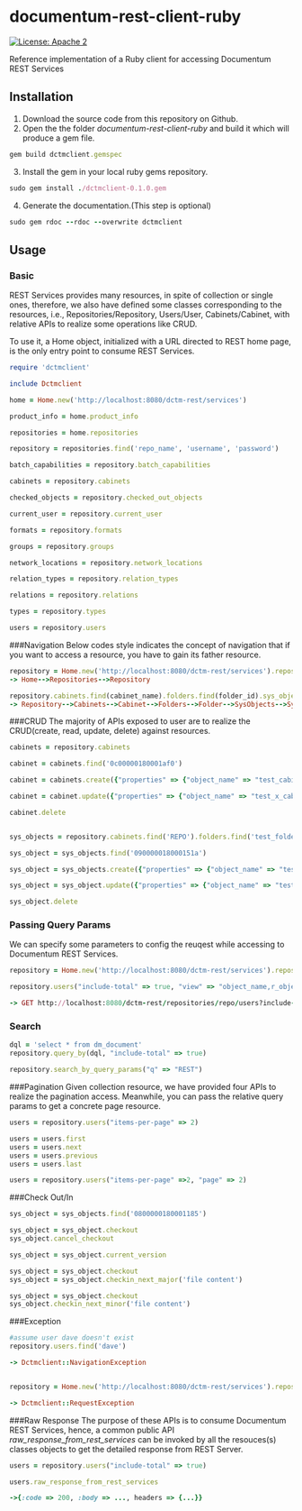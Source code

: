 # documentum-rest-client-ruby
[![License: Apache 2](https://img.shields.io/badge/license-Apache%202.0-brightgreen.svg)](http://www.apache.org/licenses/LICENSE-2.0)

Reference implementation of a Ruby client for accessing Documentum REST Services

## Installation
1. Download the source code from this repository on Github.
2. Open the the folder *documentum-rest-client-ruby* and build it which will produce a gem file.
 ```ruby
 gem build dctmclient.gemspec
 ```
3. Install the gem in your local ruby gems repository.
 ```ruby
 sudo gem install ./dctmclient-0.1.0.gem
 ```
4. Generate the documentation.(This step is optional)
 ```ruby
 sudo gem rdoc --rdoc --overwrite dctmclient
 ```

## Usage 

### Basic
REST Services provides many resources, in spite of collection or single ones, therefore, we also have defined some classes corresponding to the resources, i.e., Repositories/Repository, Users/User, Cabinets/Cabinet, with relative APIs to realize some operations like CRUD.

To use it, a Home object, initialized with a URL directed to REST home page, is the only entry point to consume REST Services.  
```ruby
require 'dctmclient'

include Dctmclient

home = Home.new('http://localhost:8080/dctm-rest/services')

product_info = home.product_info

repositories = home.repositories

repository = repositories.find('repo_name', 'username', 'password')

batch_capabilities = repository.batch_capabilities

cabinets = repository.cabinets

checked_objects = repository.checked_out_objects

current_user = repository.current_user

formats = repository.formats

groups = repository.groups

network_locations = repository.network_locations

relation_types = repository.relation_types

relations = repository.relations

types = repository.types 

users = repository.users
```
###Navigation
Below codes style indicates the concept of navigation that if you want to access a resource, you have to gain its father resource. 
```ruby
repository = Home.new('http://localhost:8080/dctm-rest/services').repositories.find('repo', 'username', 'password'
-> Home-->Repositories-->Repository

repository.cabinets.find(cabinet_name).folders.find(folder_id).sys_objects.find(object_id)
-> Repository-->Cabinets-->Cabinet-->Folders-->Folder-->SysObjects-->SysObject
```

###CRUD
The majority of APIs exposed to user are to realize the CRUD(create, read, update, delete) against resources.
```ruby
cabinets = repository.cabinets

cabinet = cabinets.find('0c00000180001af0')

cabinet = cabinets.create({"properties" => {"object_name" => "test_cabinet"}})

cabinet = cabinet.update({"properties" => {"object_name" => "test_x_cabinet"}})

cabinet.delete


sys_objects = repository.cabinets.find('REPO').folders.find('test_folder').sys_objects

sys_object = sys_objects.find('090000018000151a')

sys_object = sys_objects.create({"properties" => {"object_name" => "test_object"}})

sys_object = sys_object.update({"properties" => {"object_name" => "test_x_object"}})

sys_object.delete
```
### Passing Query Params
We can specify some parameters to config the reuqest while accessing to Documentum REST Services.
```ruby
repository = Home.new('http://localhost:8080/dctm-rest/services').repositories.find('repo', 'username', 'password')

repository.users("include-total" => true, "view" => "object_name,r_object_id", "sort" => "object_name")

-> GET http://localhost:8080/dctm-rest/repositories/repo/users?include-total=true&view=object_name,r_object_id&sort=object_name
```

### Search
```ruby
dql = 'select * from dm_document'
repository.query_by(dql, "include-total" => true)

repository.search_by_query_params("q" => "REST")
```
###Pagination
Given collection resource, we have provided four APIs to realize the pagination access. Meanwhile, you can pass the relative query params to get a concrete page resource.
```ruby
users = repository.users("items-per-page" => 2)

users = users.first
users = users.next
users = users.previous
users = users.last

users = repository.users("items-per-page" =>2, "page" => 2)
```
###Check Out/In
```ruby
sys_object = sys_objects.find('0800000180001185')

sys_object = sys_object.checkout
sys_object.cancel_checkout

sys_object = sys_object.current_version

sys_object = sys_object.checkout
sys_object = sys_object.checkin_next_major('file content')

sys_object = sys_object.checkout
sys_object.checkin_next_minor('file content')
```
###Exception
```ruby
#assume user dave doesn't exist 
repository.users.find('dave')

-> Dctmclient::NavigationException


repository = Home.new('http://localhost:8080/dctm-rest/services').repositories.find('REPO', 'invalid-username', 'invalid-password')

-> Dctmclient::RequestException
```
###Raw Response
The purpose of these APIs is to consume Documentum REST Services, hence, a common public API *raw_response_from_rest_services* can be invoked by all the resouces(s) classes objects to get the detailed response from REST Server.  
```ruby
users = repository.users("include-total" => true)

users.raw_response_from_rest_services

->{:code => 200, :body => ..., headers => {...}}
```
